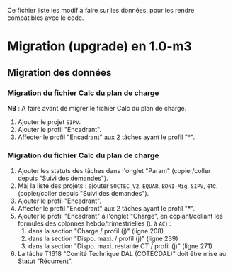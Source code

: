 Ce fichier liste les modif à faire sur les données, pour les rendre compatibles avec le code.

# Migration (upgrade) en 1.0-m3

## Migration des données

### Migration du fichier Calc du plan de charge
**NB** : A faire avant de migrer le fichier Calc du plan de charge.
1) Ajouter le projet `SIPV`.
1) Ajouter le profil "Encadrant".
1) Affecter le profil "Encadrant" aux 2 tâches ayant le profil "*".

### Migration du fichier Calc du plan de charge
1) Ajouter les statuts des tâches dans l'onglet "Param" (copier/coller depuis "Suivi des demandes").
1) Màj la liste des projets : ajouter `SOCTEC_V2`, `EQUAR`, `BDNI-Mig`, `SIPV`, etc. (copier/coller depuis "Suivi des demandes").
1) Ajouter le profil "Encadrant".
1) Affecter le profil "Encadrant" aux 2 tâches ayant le profil "*".
1) Ajouter le profil "Encadrant" à l'onglet "Charge", en copiant/collant les formules des colonnes hebdo/trimestrielles (`L` à `AC`) :
    1) dans la section "Charge / profil (j)" (ligne 208)
    1) dans la section "Dispo. maxi. / profil (j)" (ligne 239)
    1) dans la section "Dispo. maxi. restante CT / profil (j)" (ligne 271)
1) La tâche T1618 "Comité Technique DAL (COTECDAL)" doit être mise au Statut "Récurrent".
    

